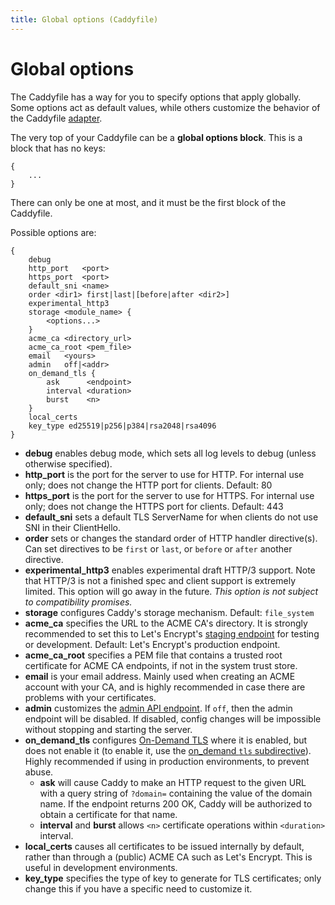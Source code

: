```yaml
---
title: Global options (Caddyfile)
---
```


# Global options

The Caddyfile has a way for you to specify options that apply globally. Some options act as default values, while others customize the behavior of the Caddyfile [adapter](/docs/config-adapters).

The very top of your Caddyfile can be a **global options block**. This is a block that has no keys:

```caddy
{
	...
}
```

There can only be one at most, and it must be the first block of the Caddyfile.

Possible options are:

```caddy
{
	debug
	http_port   <port>
	https_port  <port>
	default_sni <name>
	order <dir1> first|last|[before|after <dir2>]
	experimental_http3
	storage <module_name> {
		<options...>
	}
	acme_ca <directory_url>
	acme_ca_root <pem_file>
	email   <yours>
	admin   off|<addr>
	on_demand_tls {
		ask      <endpoint>
		interval <duration>
		burst    <n>
	}
	local_certs
	key_type ed25519|p256|p384|rsa2048|rsa4096
}
```

- **debug** enables debug mode, which sets all log levels to debug (unless otherwise specified).
- **http_port** is the port for the server to use for HTTP. For internal use only; does not change the HTTP port for clients. Default: 80
- **https_port** is the port for the server to use for HTTPS. For internal use only; does not change the HTTPS port for clients. Default: 443
- **default_sni** sets a default TLS ServerName for when clients do not use SNI in their ClientHello.
- **order** sets or changes the standard order of HTTP handler directive(s). Can set directives to be `first` or `last`, or `before` or `after` another directive.
- **experimental_http3** enables experimental draft HTTP/3 support. Note that HTTP/3 is not a finished spec and client support is extremely limited. This option will go away in the future. _This option is not subject to compatibility promises._
- **storage** configures Caddy's storage mechanism. Default: `file_system`
- **acme_ca** specifies the URL to the ACME CA's directory. It is strongly recommended to set this to Let's Encrypt's [staging endpoint](https://letsencrypt.org/docs/staging-environment/) for testing or development. Default: Let's Encrypt's production endpoint.
- **acme_ca_root** specifies a PEM file that contains a trusted root certificate for ACME CA endpoints, if not in the system trust store.
- **email** is your email address. Mainly used when creating an ACME account with your CA, and is highly recommended in case there are problems with your certificates.
- **admin** customizes the [admin API endpoint](/docs/api). If `off`, then the admin endpoint will be disabled. If disabled, config changes will be impossible without stopping and starting the server.
- **on_demand_tls** configures [On-Demand TLS](/docs/automatic-https#on-demand-tls) where it is enabled, but does not enable it (to enable it, use the [on_demand `tls` subdirective](/docs/caddyfile/directives/tls#syntax)). Highly recommended if using in production environments, to prevent abuse.
	- **ask** will cause Caddy to make an HTTP request to the given URL with a query string of `?domain=` containing the value of the domain name. If the endpoint returns 200 OK, Caddy will be authorized to obtain a certificate for that name.
	- **interval** and **burst** allows `<n>` certificate operations within `<duration>` interval.
- **local_certs** causes all certificates to be issued internally by default, rather than through a (public) ACME CA such as Let's Encrypt. This is useful in development environments.
- **key_type** specifies the type of key to generate for TLS certificates; only change this if you have a specific need to customize it.

